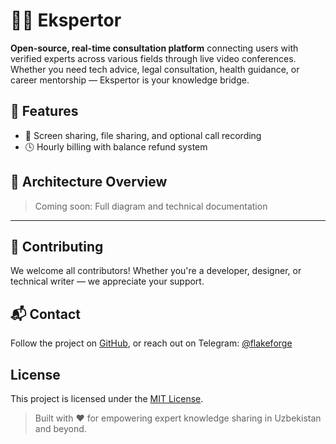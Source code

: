 # 👩‍🏫 Ekspertor

**Open-source, real-time consultation platform** connecting users with verified experts across various fields through live video conferences. 
Whether you need tech advice, legal consultation, health guidance, or career mentorship — Ekspertor is your knowledge bridge.

## 🚀 Features

- 📂 Screen sharing, file sharing, and optional call recording
- 🕓 Hourly billing with balance refund system

## 🧩 Architecture Overview

> Coming soon: Full diagram and technical documentation

---

## 🤝 Contributing

We welcome all contributors!
Whether you're a developer, designer, or technical writer — we appreciate your support.

## 📬 Contact

Follow the project on [GitHub](https://github.com/flakeforge/ekspertor), or reach out on Telegram: [@flakeforge](https://t.me/flakeforge)

## License

This project is licensed under the [MIT License](./LICENSE).

> Built with ❤️ for empowering expert knowledge sharing in Uzbekistan and beyond.
